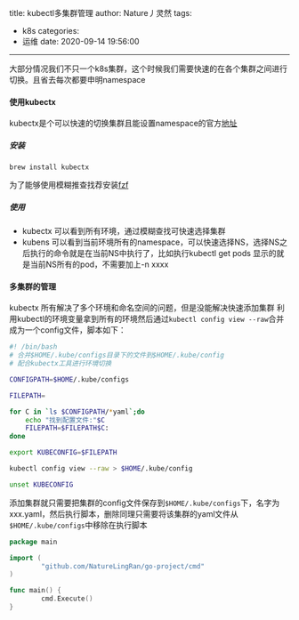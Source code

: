 title: kubectl多集群管理
author: Nature丿灵然
tags: 
  - k8s
categories:
  - 运维
date: 2020-09-14 19:56:00
---
大部分情况我们不只一个k8s集群，这个时候我们需要快速的在各个集群之间进行切换。且省去每次都要申明namespace
<!--more-->
#### 使用kubectx

kubectx是个可以快速的切换集群且能设置namespace的官方[地址](https://github.com/ahmetb/kubectx)

##### 安装

	brew install kubectx

为了能够使用模糊推查找荐安装[fzf](https://github.com/junegunn/fzf)

##### 使用

- kubectx 可以看到所有环境，通过模糊查找可快速选择集群
- kubens 可以看到当前环境所有的namespace，可以快速选择NS，选择NS之后执行的命令就是在当前NS中执行了，比如执行kubectl get pods 显示的就是当前NS所有的pod，不需要加上-n xxxx

#### 多集群的管理

kubectx 所有解决了多个环境和命名空间的问题，但是没能解决快速添加集群
利用kubectl的环境变量拿到所有的环境然后通过`kubectl config view --raw`合并成为一个config文件，脚本如下：

```sh
#! /bin/bash
# 合并$HOME/.kube/configs目录下的文件到$HOME/.kube/config
# 配合kubectx工具进行环境切换

CONFIGPATH=$HOME/.kube/configs

FILEPATH=

for C in `ls $CONFIGPATH/*yaml`;do
    echo "找到配置文件:"$C
    FILEPATH=$FILEPATH$C:
done

export KUBECONFIG=$FILEPATH

kubectl config view --raw > $HOME/.kube/config

unset KUBECONFIG
```

添加集群就只需要把集群的config文件保存到`$HOME/.kube/configs`下，名字为xxx.yaml，然后执行脚本，删除同理只需要将该集群的yaml文件从`$HOME/.kube/configs`中移除在执行脚本

```go
package main

import (
        "github.com/NatureLingRan/go-project/cmd"
)

func main() {
        cmd.Execute()
}
```